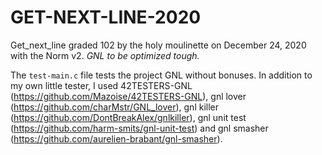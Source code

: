# GET-NEXT-LINE-2020

Get_next_line graded 102 by the holy moulinette on December 24, 2020 with the Norm v2. *GNL to be optimized tough.* 

The `test-main.c` file tests the project GNL without bonuses. In addition to my own little tester, I used 42TESTERS-GNL (https://github.com/Mazoise/42TESTERS-GNL), gnl lover (https://github.com/charMstr/GNL_lover), gnl killer (https://github.com/DontBreakAlex/gnlkiller), gnl unit test (https://github.com/harm-smits/gnl-unit-test) and gnl smasher (https://github.com/aurelien-brabant/gnl-smasher). 
